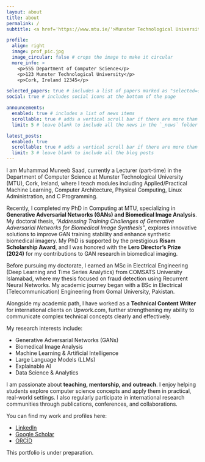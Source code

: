 ```yaml
---
layout: about
title: about
permalink: /
subtitle: <a href='https://www.mtu.ie/'>Munster Technological University</a>, Cork, Ireland.

profile:
  align: right
  image: prof_pic.jpg
  image_circular: false # crops the image to make it circular
  more_info: >
    <p>555 Department of Computer Science</p>
    <p>123 Munster Technological University</p>
    <p>Cork, Ireland 12345</p>

selected_papers: true # includes a list of papers marked as "selected={true}"
social: true # includes social icons at the bottom of the page

announcements:
  enabled: true # includes a list of news items
  scrollable: true # adds a vertical scroll bar if there are more than 3 news items
  limit: 5 # leave blank to include all the news in the `_news` folder

latest_posts:
  enabled: true
  scrollable: true # adds a vertical scroll bar if there are more than 3 new posts items
  limit: 3 # leave blank to include all the blog posts
---
```


I am Muhammad Muneeb Saad, currently a Lecturer (part-time) in the Department of Computer Science at Munster Technological University (MTU), Cork, Ireland, where I teach modules including Applied/Practical Machine Learning, Computer Architecture, Physical Computing, Linux Administration, and C Programming.  

Recently, I completed my PhD in Computing at MTU, specializing in **Generative Adversarial Networks (GANs) and Biomedical Image Analysis**. My doctoral thesis, *“Addressing Training Challenges of Generative Adversarial Networks for Biomedical Image Synthesis”*, explores innovative solutions to improve GAN training stability and enhance synthetic biomedical imagery. My PhD is supported by the prestigious **Risam Scholarship Award**, and I was honored with the **Lero Director’s Prize (2024)** for my contributions to GAN research in biomedical imaging.  

Before pursuing my doctorate, I earned an MSc in Electrical Engineering (Deep Learning and Time Series Analytics) from COMSATS University Islamabad, where my thesis focused on fraud detection using Recurrent Neural Networks. My academic journey began with a BSc in Electrical (Telecommunication) Engineering from Gomal University, Pakistan.  

Alongside my academic path, I have worked as a **Technical Content Writer** for international clients on Upwork.com, further strengthening my ability to communicate complex technical concepts clearly and effectively.  

My research interests include:  
- Generative Adversarial Networks (GANs)  
- Biomedical Image Analysis  
- Machine Learning & Artificial Intelligence  
- Large Language Models (LLMs)  
- Explainable AI  
- Data Science & Analytics  

I am passionate about **teaching, mentorship, and outreach**. I enjoy helping students explore computer science concepts and apply them in practical, real-world settings. I also regularly participate in international research communities through publications, conferences, and collaborations.  

You can find my work and profiles here:  
- [LinkedIn](https://www.linkedin.com/in/muhammad-muneeb-saad-pak123456/)  
- [Google Scholar](https://scholar.google.com/citations?user=0IpB0aUAAAAJ&hl=en)  
- [ORCID](https://orcid.org/0000-0002-0204-0597)

This portfolio is under preparation.
